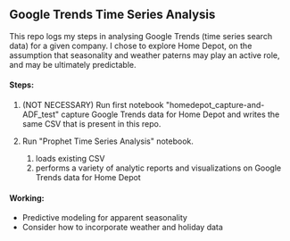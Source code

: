 ## Google Trends Time Series Analysis
This repo logs my steps in analysing Google Trends (time series search data) for a given company. I chose to explore Home Depot, on the assumption that seasonality and weather paterns may play an active role, and may be ultimately predictable. 

#### Steps:
  1. (NOT NECESSARY) Run first notebook "homedepot_capture-and-ADF_test" capture Google Trends data for Home Depot and writes the same CSV that is present in this repo.
  2. Run "Prophet Time Series Analysis" notebook.

      1. loads existing CSV
      2. performs a variety of analytic reports and visualizations on Google Trends data for Home Depot

#### Working:
  * Predictive modeling for apparent seasonality
  * Consider how to incorporate weather and holiday data
